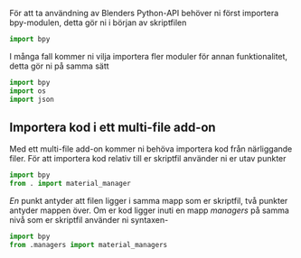 För att ta användning av Blenders Python-API behöver ni först importera bpy-modulen, detta gör ni i början av skriptfilen
```python
import bpy
```
I många fall kommer ni vilja importera fler moduler för annan funktionalitet, detta gör ni på samma sätt
```python
import bpy
import os
import json
```
## Importera kod i ett multi-file add-on
Med ett multi-file add-on kommer ni behöva importera kod från närliggande filer. För att importera kod relativ till er skriptfil använder ni er utav punkter
```python
import bpy
from . import material_manager
```
*En* punkt antyder att filen ligger i samma mapp som er skriptfil, två punkter antyder mappen över.
Om er kod ligger inuti en mapp *managers* på samma nivå som er skriptfil använder ni syntaxen-
```python
import bpy
from .managers import material_managers
```